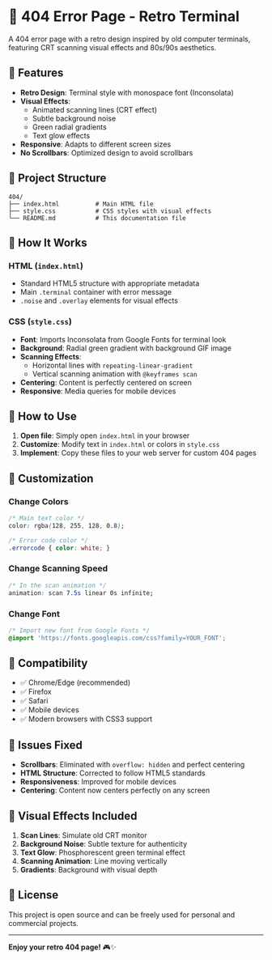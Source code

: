 # 🚨 404 Error Page - Retro Terminal

A 404 error page with a retro design inspired by old computer terminals, featuring CRT scanning visual effects and 80s/90s aesthetics.

## 🎯 Features

- **Retro Design**: Terminal style with monospace font (Inconsolata)
- **Visual Effects**: 
  - Animated scanning lines (CRT effect)
  - Subtle background noise
  - Green radial gradients
  - Text glow effects
- **Responsive**: Adapts to different screen sizes
- **No Scrollbars**: Optimized design to avoid scrollbars

## 📁 Project Structure

```
404/
├── index.html          # Main HTML file
├── style.css           # CSS styles with visual effects
└── README.md           # This documentation file
```

## 🔧 How It Works

### HTML (`index.html`)
- Standard HTML5 structure with appropriate metadata
- Main `.terminal` container with error message
- `.noise` and `.overlay` elements for visual effects

### CSS (`style.css`)
- **Font**: Imports Inconsolata from Google Fonts for terminal look
- **Background**: Radial green gradient with background GIF image
- **Scanning Effects**: 
  - Horizontal lines with `repeating-linear-gradient`
  - Vertical scanning animation with `@keyframes scan`
- **Centering**: Content is perfectly centered on screen
- **Responsive**: Media queries for mobile devices

## 🚀 How to Use

1. **Open file**: Simply open `index.html` in your browser
2. **Customize**: Modify text in `index.html` or colors in `style.css`
3. **Implement**: Copy these files to your web server for custom 404 pages

## 🎨 Customization

### Change Colors
```css
/* Main text color */
color: rgba(128, 255, 128, 0.8);

/* Error code color */
.errorcode { color: white; }
```

### Change Scanning Speed
```css
/* In the scan animation */
animation: scan 7.5s linear 0s infinite;
```

### Change Font
```css
/* Import new font from Google Fonts */
@import 'https://fonts.googleapis.com/css?family=YOUR_FONT';
```

## 📱 Compatibility

- ✅ Chrome/Edge (recommended)
- ✅ Firefox
- ✅ Safari
- ✅ Mobile devices
- ✅ Modern browsers with CSS3 support

## 🐛 Issues Fixed

- **Scrollbars**: Eliminated with `overflow: hidden` and perfect centering
- **HTML Structure**: Corrected to follow HTML5 standards
- **Responsiveness**: Improved for mobile devices
- **Centering**: Content now centers perfectly on any screen

## 🌟 Visual Effects Included

1. **Scan Lines**: Simulate old CRT monitor
2. **Background Noise**: Subtle texture for authenticity
3. **Text Glow**: Phosphorescent green terminal effect
4. **Scanning Animation**: Line moving vertically
5. **Gradients**: Background with visual depth

## 📝 License

This project is open source and can be freely used for personal and commercial projects.

---

**Enjoy your retro 404 page!** 🎮✨
